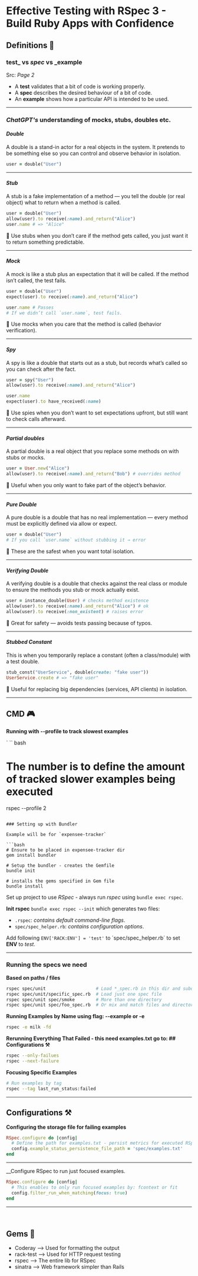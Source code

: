# Effective Testing with RSpec 3 - Build Ruby Apps with Confidence

## Definitions 🧾

### test_ vs _spec_ vs _example

Src: _Page 2_

- A __test__ validates that a bit of code is working properly.
- A __spec__ describes the desired behaviour of a bit of code.
- An __example__ shows how a particular API is intended to be used.

---

### _ChatGPT's_ understanding of mocks, stubs, doubles etc.

#### _Double_

A double is a stand-in actor for a real objects in the system. It pretends to be something else so you can
control and observe behavior in isolation.

```ruby
user = double("User")
```

---

#### _Stub_

A stub is a fake implementation of a method — you tell the double (or real object) what to return when a
method is called.

``` ruby
user = double("User")
allow(user).to receive(:name).and_return("Alice")
user.name # => "Alice"
```

🔹 Use stubs when you don’t care if the method gets called, you just want it to return something predictable.

---

#### _Mock_

A mock is like a stub plus an expectation that it will be called.
If the method isn’t called, the test fails.

```ruby
user = double("User")
expect(user).to receive(:name).and_return("Alice")

user.name # Passes  
# If we didn’t call `user.name`, test fails.
```

🔹 Use mocks when you care that the method is called (behavior verification).

---

#### _Spy_

A spy is like a double that starts out as a stub, but records what’s called so you can check after the fact.

```ruby
user = spy("User")
allow(user).to receive(:name).and_return("Alice")

user.name
expect(user).to have_received(:name)
```

🔹 Use spies when you don’t want to set expectations upfront, but still want to check calls afterward.

---

#### _Partial doubles_

A partial double is a real object that you replace some methods on with stubs or mocks.

```ruby
user = User.new("Alice")
allow(user).to receive(:name).and_return("Bob") # overrides method
```

🔹 Useful when you only want to fake part of the object’s behavior.

---

#### _Pure Double_

A pure double is a double that has no real implementation — every method must be explicitly defined via allow or expect.

```ruby
user = double("User")
# If you call `user.name` without stubbing it → error
```

🔹 These are the safest when you want total isolation.

---

#### _Verifying Double_

A verifying double is a double that checks against the real class or module to ensure the methods you stub or mock
actually exist.

```ruby
user = instance_double(User) # checks method existence
allow(user).to receive(:name).and_return("Alice") # ok
allow(user).to receive(:non_existent) # raises error
```

🔹 Great for safety — avoids tests passing because of typos.

---

#### _Stubbed Constant_

This is when you temporarily replace a constant (often a class/module) with a test double.

```ruby
stub_const("UserService", double(create: "fake user"))
UserService.create # => "fake user"
```

🔹 Useful for replacing big dependencies (services, API clients) in isolation.

---

## CMD 🎮

**Running with --profile to track slowest examples**

` `` bash

# The number is to define the amount of tracked slower examples being executed

rspec --profile 2

```

### Setting up with Bundler

Example will be for `expensee-tracker`

```bash
# Ensure to be placed in expensee-tracker dir
gem install bundler

# Setup the bundler - creates the Gemfile
bundle init

# installs the gems specified in Gem file
bundle install
```

Set up project to use _RSpec_ - always run _rspec_ using `bundle exec rspec`.

__Init rspec__ `bundle exec rspec --init` which generates two files:

- `.rspec`: _contains default command-line flags_.
- `spec/spec_helper.rb`: _contains configuration options_.

Add following `ENV['RACK:ENV'] = 'test'` to ´spec/spec_helper.rb´ to set __ENV__ to _test_.

---

### Running the specs we need

__Based on paths / files__

```bash
rspec spec/unit                   # Load *_spec.rb in this dir and subdirs
rspec spec/unit/specific_spec.rb  # Load just one spec file
rspec spec/unit spec/smoke        # More than one directory
rspec spec/unit spec/foo_spec.rb  # Or mix and match files and directories
```

__Running Examples by Name using flag: --example or -e__

```bash
rspec -e milk -fd
```

__Rerunning Everything That Failed - this need examples.txt go to: ## Configurations ⚒️__

```bash
rspec --only-failues
rspec --next-failure
```

__Focusing Specific Examples__

```bash
# Run examples by tag
rspec --tag last_run_status:failed
```

---

## Configurations ⚒️

__Configuring the storage file for failing examples__

```ruby
RSpec.configure do |config|
  # Define the path for examples.txt - persist metrics for executed RSpec examples 
  config.example_status_persistence_file_path = 'spec/examples.txt'
end
```

---

__Configure RSpec to run just focused examples.

```ruby
RSpec.configure do |config|
  # This enables to only run focused examples by: fcontext or fit
  config.filter_run_when_matching(focus: true)
end
```

---

<br>

## Gems 💎

- Coderay --> Used for formatting the output
- rack-test --> Used for HTTP request testing
- rspec --> The entire lib for RSpec
- sinatra --> Web framework simpler than Rails